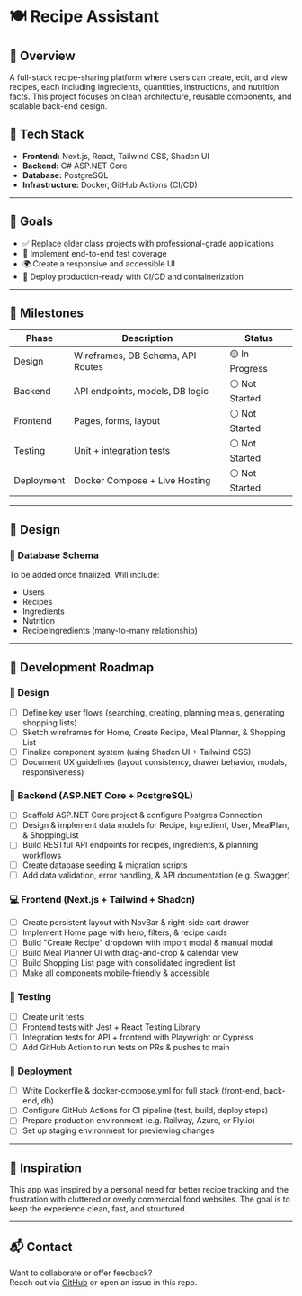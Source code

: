 # 🍽️ Recipe Assistant

## 📌 Overview

A full-stack recipe-sharing platform where users can create, edit, and view recipes, each including ingredients, quantities, instructions, and nutrition facts. This project focuses on clean architecture, reusable components, and scalable back-end design.

## 🧪 Tech Stack

- **Frontend:** Next.js, React, Tailwind CSS, Shadcn UI
- **Backend:** C# ASP.NET Core
- **Database:** PostgreSQL
- **Infrastructure:** Docker, GitHub Actions (CI/CD)

---

## 🎯 Goals

- ✅ Replace older class projects with professional-grade applications
- 🧪 Implement end-to-end test coverage
- 🌍 Create a responsive and accessible UI
- 🚀 Deploy production-ready with CI/CD and containerization

---

## 🧱 Milestones

| Phase      | Description                       | Status         |
| ---------- | --------------------------------- | -------------- |
| Design     | Wireframes, DB Schema, API Routes | 🟡 In Progress |
| Backend    | API endpoints, models, DB logic   | ⚪ Not Started |
| Frontend   | Pages, forms, layout              | ⚪ Not Started |
| Testing    | Unit + integration tests          | ⚪ Not Started |
| Deployment | Docker Compose + Live Hosting     | ⚪ Not Started |

---

## 🎨 Design

### 🧾 Database Schema

To be added once finalized. Will include:

- Users
- Recipes
- Ingredients
- Nutrition
- RecipeIngredients (many-to-many relationship)

---

## 🚧 Development Roadmap

### 🧱 Design

- [ ] Define key user flows (searching, creating, planning meals, generating shopping lists)
- [ ] Sketch wireframes for Home, Create Recipe, Meal Planner, & Shopping List
- [ ] Finalize component system (using Shadcn UI + Tailwind CSS)
- [ ] Document UX guidelines (layout consistency, drawer behavior, modals, responsiveness)

### 🔧 Backend (ASP.NET Core + PostgreSQL)

- [ ] Scaffold ASP.NET Core project & configure Postgres Connection
- [ ] Design & implement data models for Recipe, Ingredient, User, MealPlan, & ShoppingList
- [ ] Build RESTful API endpoints for recipes, ingredients, & planning workflows
- [ ] Create database seeding & migration scripts
- [ ] Add data validation, error handling, & API documentation (e.g. Swagger)

### 💻 Frontend (Next.js + Tailwind + Shadcn)

- [ ] Create persistent layout with NavBar & right-side cart drawer
- [ ] Implement Home page with hero, filters, & recipe cards
- [ ] Build "Create Recipe" dropdown with import modal & manual modal
- [ ] Build Meal Planner UI with drag-and-drop & calendar view
- [ ] Build Shopping List page with consolidated ingredient list
- [ ] Make all components mobile-friendly & accessible

### 🧪 Testing

- [ ] Create unit tests
- [ ] Frontend tests with Jest + React Testing Library
- [ ] Integration tests for API + frontend with Playwright or Cypress
- [ ] Add GitHub Action to run tests on PRs & pushes to main

### 🚀 Deployment

- [ ] Write Dockerfile & docker-compose.yml for full stack (front-end, back-end, db)
- [ ] Configure GitHub Actions for CI pipeline (test, build, deploy steps)
- [ ] Prepare production environment (e.g. Railway, Azure, or Fly.io)
- [ ] Set up staging environment for previewing changes

---

## 🧠 Inspiration

This app was inspired by a personal need for better recipe tracking and the frustration with cluttered or overly commercial food websites. The goal is to keep the experience clean, fast, and structured.

---

## 📬 Contact

Want to collaborate or offer feedback?  
Reach out via [GitHub](https://github.com/tyreesamurai) or open an issue in this repo.
